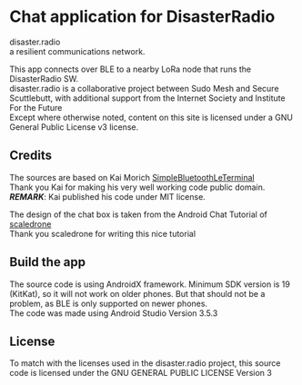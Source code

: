 # Chat application for DisasterRadio

disaster.radio    
a resilient communications network.    

This app connects over BLE to a nearby LoRa node that runs the DisasterRadio SW.    
disaster.radio is a collaborative project between Sudo Mesh and Secure Scuttlebutt, with additional support from the Internet Society and Institute For the Future    
Except where otherwise noted, content on this site is licensed under a GNU General Public License v3 license.

## Credits
The sources are based on Kai Morich [SimpleBluetoothLeTerminal](https://github.com/kai-morich/SimpleBluetoothLeTerminal)    
Thank you Kai for making his very well working code public domain.    
_**REMARK**_: Kai published his code under MIT license. 

The design of the chat box is taken from the Android Chat Tutorial of [scaledrone](https://www.scaledrone.com/blog/android-chat-tutorial/)    
Thank you scaledrone for writing this nice tutorial

## Build the app
The source code is using AndroidX framework. Minimum SDK version is 19 (KitKat), so it will not work on older phones. But that should not be a problem, as BLE is only supported on newer phones.    
The code was made using Android Studio Version 3.5.3

## License
To match with the licenses used in the disaster.radio project, this source code is licensed under the GNU GENERAL PUBLIC LICENSE Version 3